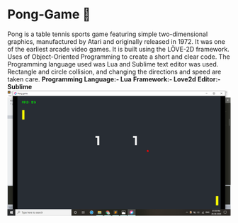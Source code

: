 # Pong-Game :ping_pong:
Pong is a table tennis sports game featuring simple two-dimensional graphics, manufactured by Atari and originally released in 1972. It was one of the earliest arcade video games.
It is built using the  LÖVE-2D framework. Uses of Object-Oriented Programming to create a short and clear code. The Programming language used was Lua and Sublime text editor was used. Rectangle and circle collision, and changing the directions and speed are taken care.
**Programming Language:- Lua**
**Framework:- Love2d**
**Editor:- Sublime** 
![Image of Pong Game](https://github.com/Saurav-sp/Pong-Game/blob/master/pong.png)
